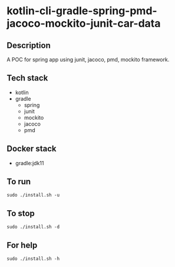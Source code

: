 # kotlin-cli-gradle-spring-pmd-jacoco-mockito-junit-car-data

## Description
A POC for spring app using junit,
jacoco, pmd, mockito framework.

## Tech stack
- kotlin
- gradle
  - spring
  - junit
  - mockito
  - jacoco
  - pmd

## Docker stack
- gradle:jdk11

## To run
`sudo ./install.sh -u`

## To stop
`sudo ./install.sh -d`

## For help
`sudo ./install.sh -h`
